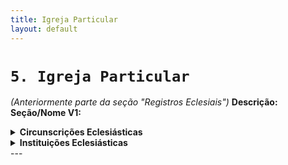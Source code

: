 ```yaml
---
title: Igreja Particular
layout: default
---
```


# `5. Igreja Particular`<a id="igreja-particular"></a>

*(Anteriormente parte da seção "Registros Eclesiais")*
**Descrição:** \
**Seção/Nome V1:**
<!-- Circunscrições Eclesiásticas -->
<details>
<summary><strong>Circunscrições Eclesiásticas</strong></summary>

**Descrição:** Subseção da seção Igreja Particular, dedicada ao cadastro das Circunscrições Eclesiásticas (Lista de CE - atualmente 280). Contém dados básicos geográficos, elenco episcopal, cúria, tribunal, regiões episcopais, organizações administrativas e  instituições vinculadas (paróquias, seminários, etc.)
- ##### `Episcopado`
    **Descrição:** 
- ##### `Cúria Diocesana`
    **Descrição:** Aba da subseção Circunscrições Eclesiásticas da seção Igreja Particular, dedicada ao cadastro das Cúrias Metropolitanas, Arquidiocesanas e Diocesanas.
    - **Estrutura organizacional**
        **Descrição:** 
    - **Conselhos**
        **Descrição:** 
    - **Pastorais**
        **Descrição:** 
</details>
<!-- Instituições Eclesiásticas -->
<details>
<summary><strong>Instituições Eclesiásticas</strong></summary>

**Descrição:** Subseção da seção Igreja Particular, dedicada ao cadastro das Instituições Diocesanas vinculadas à Circunscrição Eclesiástica.
- ##### `Paróquias, Santuários, Catedrais, Basílicas e Reitorias`
   **Descrição:** Subseção da seção Igreja Particular, dedicada ao cadastro das Instituições

- ##### `Capelas, Comunidades e Diaconias`
   **Descrição:** Subseção da seção Igreja Particular, dedicada ao cadastro das Instituições

- ##### `Tribunais temporários`
    **Descrição:** Subseção da subseção Instituições Eclesiásticas da seção Igreja Particular, dedicada ao cadastro dos Tribunais Temporários para beatificação e canonização, tribunais diocesanos com data fim
</details>
<!-- fim da seção -->
---
